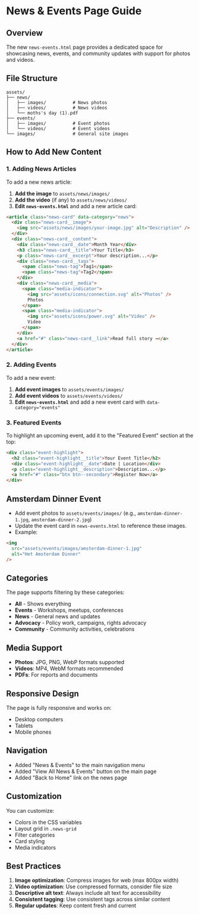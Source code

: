 # News & Events Page Guide

## Overview

The new `news-events.html` page provides a dedicated space for showcasing news, events, and community updates with support for photos and videos.

## File Structure

```
assets/
├── news/
│   ├── images/          # News photos
│   ├── videos/          # News videos
│   └── moths's day (1).pdf
├── events/
│   ├── images/          # Event photos
│   └── videos/          # Event videos
└── images/              # General site images
```

## How to Add New Content

### 1. Adding News Articles

To add a new news article:

1. **Add the image** to `assets/news/images/`
2. **Add the video** (if any) to `assets/news/videos/`
3. **Edit `news-events.html`** and add a new article card:

```html
<article class="news-card" data-category="news">
  <div class="news-card__image">
    <img src="assets/news/images/your-image.jpg" alt="Description" />
  </div>
  <div class="news-card__content">
    <div class="news-card__date">Month Year</div>
    <h3 class="news-card__title">Your Title</h3>
    <p class="news-card__excerpt">Your description...</p>
    <div class="news-card__tags">
      <span class="news-tag">Tag1</span>
      <span class="news-tag">Tag2</span>
    </div>
    <div class="news-card__media">
      <span class="media-indicator">
        <img src="assets/icons/connection.svg" alt="Photos" />
        Photos
      </span>
      <span class="media-indicator">
        <img src="assets/icons/power.svg" alt="Video" />
        Video
      </span>
    </div>
    <a href="#" class="news-card__link">Read full story →</a>
  </div>
</article>
```

### 2. Adding Events

To add a new event:

1. **Add event images** to `assets/events/images/`
2. **Add event videos** to `assets/events/videos/`
3. **Edit `news-events.html`** and add a new event card with `data-category="events"`

### 3. Featured Events

To highlight an upcoming event, add it to the "Featured Event" section at the top:

```html
<div class="event-highlight">
  <h2 class="event-highlight__title">Your Event Title</h2>
  <div class="event-highlight__date">Date | Location</div>
  <p class="event-highlight__description">Description...</p>
  <a href="#" class="btn btn--secondary">Register Now</a>
</div>
```

## Amsterdam Dinner Event

- Add event photos to `assets/events/images/` (e.g., `amsterdam-dinner-1.jpg`, `amsterdam-dinner-2.jpg`)
- Update the event card in `news-events.html` to reference these images.
- Example:

```html
<img
  src="assets/events/images/amsterdam-dinner-1.jpg"
  alt="Het Amsterdam Dinner"
/>
```

## Categories

The page supports filtering by these categories:

- **All** - Shows everything
- **Events** - Workshops, meetups, conferences
- **News** - General news and updates
- **Advocacy** - Policy work, campaigns, rights advocacy
- **Community** - Community activities, celebrations

## Media Support

- **Photos**: JPG, PNG, WebP formats supported
- **Videos**: MP4, WebM formats recommended
- **PDFs**: For reports and documents

## Responsive Design

The page is fully responsive and works on:

- Desktop computers
- Tablets
- Mobile phones

## Navigation

- Added "News & Events" to the main navigation menu
- Added "View All News & Events" button on the main page
- Added "Back to Home" link on the news page

## Customization

You can customize:

- Colors in the CSS variables
- Layout grid in `.news-grid`
- Filter categories
- Card styling
- Media indicators

## Best Practices

1. **Image optimization**: Compress images for web (max 800px width)
2. **Video optimization**: Use compressed formats, consider file size
3. **Descriptive alt text**: Always include alt text for accessibility
4. **Consistent tagging**: Use consistent tags across similar content
5. **Regular updates**: Keep content fresh and current
